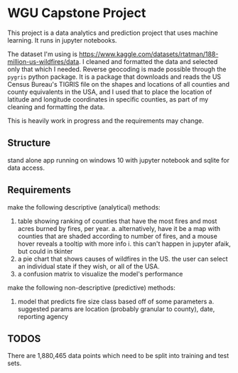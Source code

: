# WGU Capstone Project

This project is a data analytics and prediction project that uses machine learning. It runs in jupyter notebooks.

The dataset I'm using is https://www.kaggle.com/datasets/rtatman/188-million-us-wildfires/data. I cleaned and formatted the data and selected only
that which I needed.
Reverse geocoding is made possible through the `pygris` python package. It is a package that downloads and reads the US Census Bureau's TIGRIS file on the shapes and locations of all counties and county equivalents in the USA, and I used that to place the location of latitude and longitude coordinates in specific counties, as part of my cleaning and formatting the data.

This is heavily work in progress and the requirements may change.

## Structure

stand alone app running on windows 10 with jupyter notebook and sqlite for data access.

## Requirements

make the following descriptive (analytical) methods:
1. table showing ranking of counties that have the most fires and most acres burned by fires, per year.
  a. alternatively, have it be a map with counties that are shaded according to number of fires, and a mouse hover reveals a tooltip with more info
    i. this can't happen in jupyter afaik, but could in tkinter
2. a pie chart that shows causes of wildfires in the US. the user can select an individual state if they wish, or all of the USA.
3. a confusion matrix to visualize the model's performance

make the following non-descriptive (predictive) methods:
1. model that predicts fire size class based off of some parameters
  a. suggested params are location (probably granular to county), date, reporting agency

## TODOS

There are 1,880,465 data points which need to be split into training and test sets.
